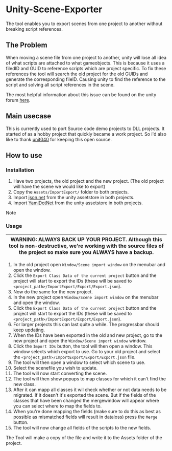 # Unity-Scene-Exporter

The tool enables you to export scenes from one project to another without breaking script references.

## The Problem

When moving a scene file from one project to another, unity will lose all idea of what scripts are attached to what gameobjects. This is because it uses a filedID and GUID to reference scripts which are project specific. To fix these references the tool will search the old project for the old GUIDs and generate the corresponding fileID. Causing unity to find the reference to the script and solving all script references in the scene.

The most helpful information about this issue can be found on the unity forum [here](https://forum.unity.com/threads/yaml-fileid-hash-function-for-dll-scripts.252075/).

## Main usecase

This is currently used to port Source code demo projects to DLL projects. It started of as a hobby project that quickly became a work project. So i'd also like to thank [unit040](https://www.unit040.com) for keeping this open source.

## How to use

### Installation

1. Have two projects, the old project and the new project. (The old project will have the scene we would like to export)
2. Copy the `Assets/ImportExport/` folder to both projects.
3. Import [json.net](https://assetstore.unity.com/packages/tools/input-management/json-net-for-unity-11347) from the unity assetstore in both projects.
4. Import [YamlDotNet](https://assetstore.unity.com/packages/tools/integration/yamldotnet-for-unity-36292) from the unity assetstore in both projects.

Note

### Usage

| WARNING: ALWAYS BACK UP YOUR PROJECT. Although this tool is non-destructive, we're working with the source files of the project so make sure you ALWAYS have a backup. |
| --- |

1. In the old project open `Window/Scene import window` on the menubar and open the window.
2. Click the `Export Class Data of the current project` button and the project will start to export the IDs (these will be saved to `<project_path>/ImportExport/Export/Export.json`).
3. Now do the same for the new project.
4. In the new project open `Window/Scene import window` on the menubar and open the window.
5. Click the `Export Class Data of the current project` button and the project will start to export the IDs (these will be saved to `<project_path>/ImportExport/Export/Export.json`).
6. For larger projects this can last quite a while. The progressbar should keep updating.
7. When the IDs have been exported in the old and new project, go to the new project and open the `Window/Scene import window` window.
8. Click the `Import IDs` button, the tool will then open a window. This window selects which  export to use. Go to your old project and select the `<project_path>/ImportExport/Export/Export.json` file.
9. The tool will then open a window to select which scene to use.
10. Select the scenefile you wish to update.
11. The tool will now start converting the scene.
12. The tool will then show popups to map classes for which it can't find the new class.
13. After it can mapp all classes it wil check whether or not data needs to be migrated. If it doesn't it's exported the scene. But if the fields of the classes that have been changed the mergewindow will appear where you can select where to map the fields to.
14. When you're done mapping the fields (make sure to do this as best as possible as mismatched fields will result in dataloss) press the `Merge` button.
15. The tool will now  change all fields of the scripts to the new fields.

The Tool will make a copy of the file and write it to the Assets folder of the project.
